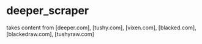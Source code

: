 # deeper_scraper
takes content from [deeper.com], [tushy.com], [vixen.com], [blacked.com], [blackedraw.com], [tushyraw.com]
